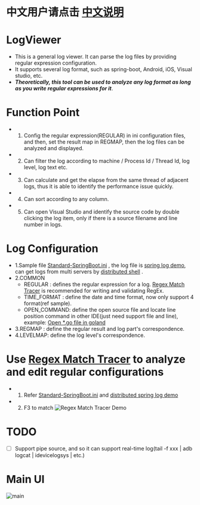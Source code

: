 # 中文用户请点击 [中文说明](README_CN.md)

# LogViewer
  - This is a general log viewer. It can parse the log files by providing regular expression configuration.
  - It supports several log format, such as spring-boot, Android, iOS, Visual studio, etc.
  -  ***Theoretically, this tool can be used to analyze any log format as long as you write regular expressions for it***.
 
# Function Point
  - 1. Config the regular expression(REGULAR) in ini configuration files, and then, set the result map in REGMAP, then the log files can be analyzed and displayed.
  - 2. Can filter the log according to machine / Process Id / Thread Id, log level, log text etc.
  - 3. Can calculate and get the elapse from the same thread of adjacent logs, thus it is able to identify the performance issue quickly.
  - 4. Can sort according to any column.
  - 5. Can open Visual Studio and identify the source code by double clicking the log item, only if there is a source filename and line number in logs.
  
# Log Configuration
  - 1.Sample file [Standard-SpringBoot.ini](x64/Release/Dsh-SpringBoot.ini) , the log file is [spring log demo](demos/dsh-springdemo.log), can get logs from multi servers by [distributed shell](https://github.com/fishjam/dsh) .
  - 2.COMMON 
    - REGULAR :  defines the regular expression for a log. [Regex Match Tracer](http://www.regex-match-tracer.com/) is recommended for writing and validating RegEx.
    - TIME_FORMAT : define the date and time format, now only support 4 format(ref sample).
    - OPEN_COMMAND: define the open source file and locate line position command in other IDE(just need support file and line), example: [Open *.go file in goland](x64/Release/GoLang.ini#L11)
  - 3.REGMAP : define the regular result and log part's correspondence. 
  - 4.LEVELMAP: define the log level's correspondence. 

# Use [Regex Match Tracer](http://www.regex-match-tracer.com/) to analyze and edit regular configurations
  - 1. Refer [Standard-SpringBoot.ini](https://github.com/fishjam/LogViewer/blob/master/x64/Release/Dsh-SpringBoot.ini) and [distributed spring log demo](https://github.com/fishjam/LogViewer/blob/master/demos/dsh-springdemo.log)
  - 2. F3 to match
  ![Regex Match Tracer Demo](doc/RegexMatchTracer.png)
  
# TODO
 - [ ] Support pipe source, and so it can support real-time log(tail -f xxx | adb logcat | idevicelogsys | etc.)

# Main UI
![main](doc/main.png)
